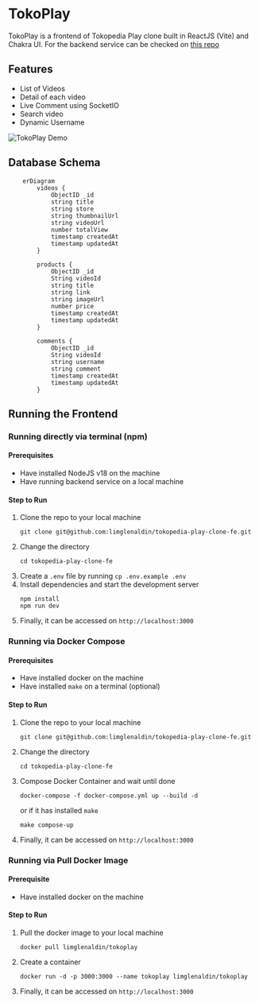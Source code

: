 # TokoPlay

TokoPlay is a frontend of Tokopedia Play clone built in ReactJS (Vite) and Chakra UI. For the backend service can be checked on [this repo](https://github.com/limglenaldin/tokopedia-play-clone)

## Features
- List of Videos
- Detail of each video
- Live Comment using SocketIO
- Search video
- Dynamic Username

![TokoPlay Demo](https://raw.githubusercontent.com/limglenaldin/limglenaldin/master/TokoPlay_Demo.gif)

## Database Schema

```mermaid
    erDiagram
        videos {
            ObjectID _id
            string title
            string store
            string thumbnailUrl
            string videoUrl
            number totalView
            timestamp createdAt
            timestamp updatedAt
        }

        products {
            ObjectID _id
            String videoId
            string title
            string link
            string imageUrl
            number price
            timestamp createdAt
            timestamp updatedAt
        }

        comments {
            ObjectID _id
            String videoId
            string username
            string comment
            timestamp createdAt
            timestamp updatedAt
        }
```



## Running the Frontend

### Running directly via terminal (npm)

#### Prerequisites
- Have installed NodeJS v18 on the machine
- Have running backend service on a local machine

#### Step to Run
1. Clone the repo to your local machine
   ```
   git clone git@github.com:limglenaldin/tokopedia-play-clone-fe.git
   ```
2. Change the directory
   ```
   cd tokopedia-play-clone-fe
   ```
4. Create a `.env` file by running `cp .env.example .env`
5. Install dependencies and start the development server
   ```
   npm install
   npm run dev
   ```
6. Finally, it can be accessed on `http://localhost:3000`

### Running via Docker Compose

#### Prerequisites
- Have installed docker on the machine
- Have installed `make` on a terminal (optional)

#### Step to Run
1. Clone the repo to your local machine
   ```
   git clone git@github.com:limglenaldin/tokopedia-play-clone-fe.git
   ```
2. Change the directory
   ```
   cd tokopedia-play-clone-fe
   ```
3. Compose Docker Container and wait until done
   ```
   docker-compose -f docker-compose.yml up --build -d
   ```
   or if it has installed `make`
   ```
   make compose-up
   ```
4. Finally, it can be accessed on `http://localhost:3000`

### Running via Pull Docker Image

#### Prerequisite
- Have installed docker on the machine

#### Step to Run
1. Pull the docker image to your local machine
   ```
   docker pull limglenaldin/tokoplay
   ```
2. Create a container
   ```
   docker run -d -p 3000:3000 --name tokoplay limglenaldin/tokoplay
   ```
3. Finally, it can be accessed on `http://localhost:3000`